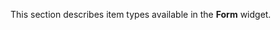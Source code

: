 <!--**
/*-------------------------------------------
    Auto-generated file. Do not modify.
-------------------------------------------

**-->

<!--shortDescription-->
This section describes item types available in the **Form** widget.
<!--/shortDescription-->

<!--fullDescription-->

<!--/fullDescription-->

<!--handmade-->
<!--/handmade-->